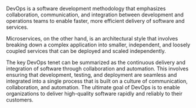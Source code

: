 DevOps is a software development methodology that emphasizes collaboration, communication, and integration between development and operations teams to enable faster, more efficient delivery of software and services. 

Microservices, on the other hand, is an architectural style that involves breaking down a complex application into smaller, independent, and loosely coupled services that can be deployed and scaled independently.

The key DevOps tenet can be summarized as the continuous delivery and integration of software through collaboration and automation. This involves ensuring that development, testing, and deployment are seamless and integrated into a single process that is built on a culture of communication, collaboration, and automation. The ultimate goal of DevOps is to enable organizations to deliver high-quality software rapidly and reliably to their customers.

